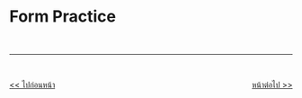 # Form Practice

<br><hr><br>

<div style="display: flex; justify-content: space-between;">
  <a href="https://github.com/napatwongchr/intro-to-html/blob/main/lessons/9-chrome-dev-tools.md"><< ไปก่อนหน้า</a>
  <a href="#">หน้าต่อไป >></a>
</div>

